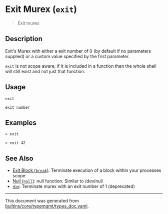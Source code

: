 # Exit Murex (`exit`)

> Exit murex

## Description

Exit's Murex with either a exit number of 0 (by default if no parameters
supplied) or a custom value specified by the first parameter.

`exit` is not scope aware; if it is included in a function then the whole
shell will still exist and not just that function.

## Usage

```
exit

exit number
```

## Examples

```
» exit
```

```
» exit 42
```

## See Also

* [Exit Block (`break`)](../commands/break.md):
  Terminate execution of a block within your processes scope
* [Null (`null`)](../commands/devnull.md):
  null function. Similar to /dev/null
* [`die`](../commands/die.md):
  Terminate murex with an exit number of 1 (deprecated)

<hr/>

This document was generated from [builtins/core/typemgmt/types_doc.yaml](https://github.com/lmorg/murex/blob/master/builtins/core/typemgmt/types_doc.yaml).